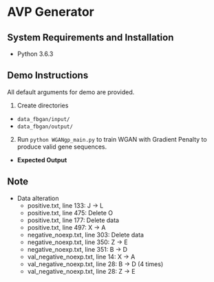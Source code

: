 # AVP Generator

## System Requirements and Installation
- Python 3.6.3

## Demo Instructions
All default arguments for demo are provided.

1) Create directories 
  - `data_fbgan/input/`
  - `data_fbgan/output/`

2) Run `python WGANgp_main.py` to train WGAN with Gradient Penalty to produce valid gene sequences.
  - **Expected Output**

## Note
- Data alteration
  - positive.txt, line 133: J → L
  - positive.txt, line 475: Delete O
  - positive.txt, line 177: Delete data
  - positive.txt, line 497: X → A
  - negative_noexp.txt, line 303: Delete data
  - negative_noexp.txt, line 350: Z → E
  - negative_noexp.txt, line 351: B → D
  - val_negative_noexp.txt, line 14: X → A
  - val_negative_noexp.txt, line 28: B → D (4 times)
  - val_negative_noexp.txt, line 28: Z → E